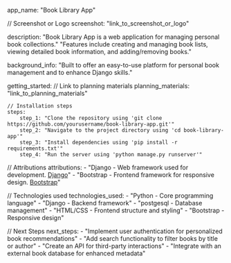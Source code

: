 app_name: "Book Library App"

// Screenshot or Logo
screenshot: "link_to_screenshot_or_logo"

description:
    "Book Library App is a web application for managing personal book collections."
    "Features include creating and managing book lists, viewing detailed book information, and adding/removing books."

background_info:
    "Built to offer an easy-to-use platform for personal book management and to enhance Django skills."

getting_started:
    // Link to planning materials
    planning_materials: "link_to_planning_materials"
    
    // Installation steps
    steps:
        step_1: "Clone the repository using 'git clone https://github.com/yourusername/book-library-app.git'"
        step_2: "Navigate to the project directory using 'cd book-library-app'"
        step_3: "Install dependencies using 'pip install -r requirements.txt'"
        step_4: "Run the server using 'python manage.py runserver'"

// Attributions
attributions:
    - "Django - Web framework used for development. [Django](https://www.djangoproject.com/)"
    - "Bootstrap - Frontend framework for responsive design. [Bootstrap](https://getbootstrap.com/)"


// Technologies used
technologies_used:
    - "Python - Core programming language"
    - "Django - Backend framework"
    - "postgesql - Database management"
    - "HTML/CSS - Frontend structure and styling"
    - "Bootstrap - Responsive design"

// Next Steps
next_steps:
    - "Implement user authentication for personalized book recommendations"
    - "Add search functionality to filter books by title or author"
    - "Create an API for third-party interactions"
    - "Integrate with an external book database for enhanced metadata"

